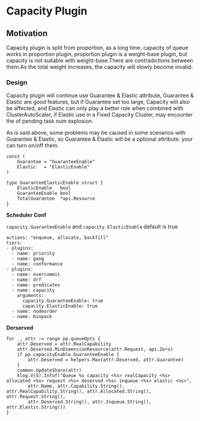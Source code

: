 # Capacity Plugin

## Motivation

Capacity plugin is split from proportion, as a long time, capacity of queue works in proportion plugin, proportion plugin is a weight-base plugin, but capacity is not suitable with weight-base.There are contradictions between them.As the total weight increases, the capacity will slowly become invalid.

### Design

Capacity plugin will continue use Guarantee & Elastic attribute, Guarantee & Elastic are good features, but if Guarantee set too large, Capacity will also be affected, and Elastic can only play a better role when combined with ClusterAutoScaler, if Elastic use in a Fixed Capacity Cluster, may encounter the of pending task num explosion.

As is said above, some problems may be caused in some scenarios with Guarantee & Elastic, so Guarantee & Elastic will be a optional attribute. your can turn on/off them.

```
const (
	Guarantee = "GuaranteeEnable"
	Elastic   = "ElasticEnable"
)

type GuaranteeElasticEnable struct {
	ElasticEnable   bool
	GuaranteeEnable bool
	TotalGuarantee  *api.Resource
}
```

**Scheduler Conf**

`capacity.GuaranteeEnable` and `capacity.ElasticEnable` default is true

```
actions: "enqueue, allocate, backfill"
tiers:
- plugins:
  - name: priority
  - name: gang
  - name: conformance
- plugins:
  - name: overcommit
  - name: drf
  - name: predicates
  - name: capacity
    arguments:
      capacity.GuaranteeEnable: true
      capacity.ElasticEnable: true
  - name: nodeorder
  - name: binpack
```

**Derserved**

```
for _, attr := range pp.queueOpts {
	attr.Deserved = attr.RealCapability
	attr.Deserved.MinDimensionResource(attr.Request, api.Zero)
	if pp.capacityEnable.GuaranteeEnable {
		attr.Deserved = helpers.Max(attr.Deserved, attr.Guarantee)
	}
	common.UpdateShare(attr)
	klog.V(5).Infof("Queue %s capacity <%s> realCapacity <%s> allocated <%s> request <%s> deserved <%s> inqueue <%s> elastic <%s>",
		attr.Name, attr.Capability.String(), attr.RealCapability.String(), attr.Allocated.String(), attr.Request.String(),
		attr.Deserved.String(), attr.Inqueue.String(), attr.Elastic.String())
}
```